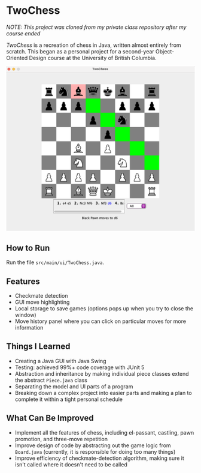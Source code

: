 
# TwoChess

*NOTE: This project was cloned from my private class repository after my course ended* 

*TwoChess* is a recreation of chess in Java, written almost entirely from scratch. This began as a personal project for a second-year Object-Oriented Design course at the University of British Columbia.

![Screenshot of game](screenshots/game.png)

## How to Run
Run the file `src/main/ui/TwoChess.java`.

## Features
- Checkmate detection
- GUI move highlighting
- Local storage to save games (options pops up when you try to close the window)
- Move history panel where you can click on particular moves for more information

## Things I Learned
- Creating a Java GUI with Java Swing
- Testing: achieved 99%+ code coverage with JUnit 5
- Abstraction and inheritance by making individual piece classes extend the abstract `Piece.java` class
- Separating the model and UI parts of a program
- Breaking down a complex project into easier parts and making a plan to complete it within a tight personal schedule

## What Can Be Improved
- Implement all the features of chess, including el-passant, castling, pawn promotion, and three-move repetition
- Improve design of code by abstracting out the game logic from `Board.java` (currently, it is responsible for doing too many things)
- Improve efficiency of checkmate-detection algorithm, making sure it isn't called where it doesn't need to be called
